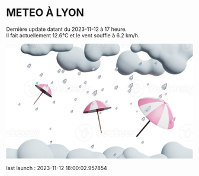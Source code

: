 # METEO À LYON

Dernière update datant du 2023-11-12 à 17 heure.  
Il fait actuellement 12.6°C et le vent souffle à 6.2 km/h.      

![](./.github/rain.png)

last launch : 2023-11-12 18:00:02.957854
